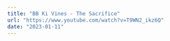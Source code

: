```yaml
---
title: "BB Ki Vines - The Sacrifice"
url: "https://www.youtube.com/watch?v=T9WN2_ikz6Q"
date: "2023-01-11"
---
```

